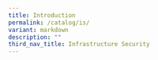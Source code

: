 ```yaml
---
title: Introduction
permalink: /catalog/is/
variant: markdown
description: ""
third_nav_title: Infrastructure Security
---
```

